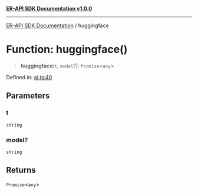 [**ER-API SDK Documentation v1.0.0**](../README.md)

***

[ER-API SDK Documentation](../globals.md) / huggingface

# Function: huggingface()

> **huggingface**(`t`, `model`?): `Promise`\<`any`\>

Defined in: [ai.ts:40](https://github.com/ErBots/Er-Api-Sdk/blob/d22ccb9660609171ce2e445efde8af74d36b3c66/src/ai.ts#L40)

## Parameters

### t

`string`

### model?

`string`

## Returns

`Promise`\<`any`\>
